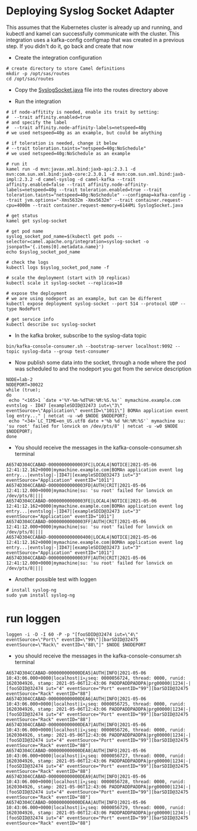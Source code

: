 # Deploying Syslog Socket Adapter

This assumes that the Kubernetes cluster is already up and running, and kubectl and kamel can successfully communicate with the cluster.
This integration uses a kafka-config configmap that was created in a previous step. If you didn't do it, go back and create that now

- Create the integration configuration

```
# create directory to store Camel definitions
mkdir -p /opt/sas/routes
cd /opt/sas/routes
```

- Copy the [SyslogSocket.java](routes/SyslogSocket.java) file into the routes directory above

- Run the integration

```
# if node-affitity is needed, enable its trait by setting:
#  --trait affinity.enabled=true 
# and specify the label 
#  --trait affinity.node-affinity-labels=netspeed=40g
# we used netspeed=40g as an example, but could be anything

# if toleration is needed, change it below
# --trait toleration.taints="netspeed=40g:NoSchedule"
# we used netspeed=40g:NoSchedule as an example

# run it
kamel run -d mvn:javax.xml.bind:jaxb-api:2.3.1 -d mvn:com.sun.xml.bind:jaxb-core:2.3.0.1 -d mvn:com.sun.xml.bind:jaxb-impl:2.3.2 -d camel-syslog -d camel-kafka --trait affinity.enabled=false --trait affinity.node-affinity-labels=netspeed=40g --trait toleration.enabled=true --trait toleration.taints="netspeed=40g:NoSchedule" --configmap=kafka-config --trait jvm.options="-Xms5632m -Xmx5632m" --trait container.request-cpu=4000m --trait container.request-memory=6144Mi SyslogSocket.java

# get status
kamel get syslog-socket

# get pod name
syslog_socket_pod_name=$(kubectl get pods --selector=camel.apache.org/integration=syslog-socket -o jsonpath='{.items[0].metadata.name}')
echo $syslog_socket_pod_name

# check the logs
kubectl logs $syslog_socket_pod_name -f

# scale the deployment (start with 10 replicas)
kubectl scale it syslog-socket --replicas=10

# expose the deployment
# we are using nodeport as an example, but can be different
kubectl expose deployment syslog-socket --port 514 --protocol UDP --type NodePort

# get service info
kubectl describe svc syslog-socket
```

- In the kafka broker, subscribe to the syslog-data topic
```
bin/kafka-console-consumer.sh --bootstrap-server localhost:9092 --topic syslog-data --group test-consumer
```

- Now publish some data into the socket, through a node where the pod was scheduled to and the nodeport you got from the service description
```
NODE=lab-2
NODEPORT=30022
while (true); 
do 
 echo "<165>1 `date +'%Y-%m-%dT%H:%M:%S.%s'` mymachine.example.com evntslog - ID47 [exampleSDID@32473 iut=\"3\" eventSource=\"Application\" eventID=\"1011\"] BOMAn application event log entry..." | netcat -u -w0 $NODE $NODEPORT;
 echo "<34>`LC_TIME=en_US.utf8 date +'%b %d %H:%M:%S'` mymachine su: 'su root' failed for lonvick on /dev/pts/8" | netcat -u -w0 $NODE $NODEPORT;
done

```

- You should receive the messages in the kafka-console-consumer.sh terminal
```
A6574D304CCABAD-00000000000003FC|LOCAL4|NOTICE|2021-05-06 12:41:12.162+0000|mymachine.example.com|BOMAn application event log entry...|evntslog|-|ID47|[exampleSDID@32473 iut="3" eventSource="Application" eventID="1011"]
A6574D304CCABAD-00000000000003FD|AUTH|CRIT|2021-05-06 12:41:12.000+0000|mymachine|su: 'su root' failed for lonvick on /dev/pts/8||||
A6574D304CCABAD-00000000000003FE|LOCAL4|NOTICE|2021-05-06 12:41:12.162+0000|mymachine.example.com|BOMAn application event log entry...|evntslog|-|ID47|[exampleSDID@32473 iut="3" eventSource="Application" eventID="1011"]
A6574D304CCABAD-00000000000003FF|AUTH|CRIT|2021-05-06 12:41:12.000+0000|mymachine|su: 'su root' failed for lonvick on /dev/pts/8||||
A6574D304CCABAD-0000000000000400|LOCAL4|NOTICE|2021-05-06 12:41:12.162+0000|mymachine.example.com|BOMAn application event log entry...|evntslog|-|ID47|[exampleSDID@32473 iut="3" eventSource="Application" eventID="1011"]
A6574D304CCABAD-00000000000003FF|AUTH|CRIT|2021-05-06 12:41:12.000+0000|mymachine|su: 'su root' failed for lonvick on /dev/pts/8||||
```

- Another possible test with loggen
```
# install syslog-ng
sudo yum install syslog-ng
```

# run loggen
```
loggen -i -D -I 60 -P -p "[fooSDID@32474 iut=\"4\" eventSource=\"Port\" eventID=\"99\"][barSDID@32475 eventSource=\"Rack\" eventID=\"88\"]" $NODE $NODEPORT
```

- you should receive the messages in the kafka-console-consumer.sh terminal
```
A6574D304CCABAD-000000000000DEA5|AUTH|INFO|2021-05-06 10:43:06.000+0000|localhost|ï»¿seq: 0000056724, thread: 0000, runid: 1620304926, stamp: 2021-05-06T12:43:06 PADDPADDPADDPA|prg00000|1234|-|[fooSDID@32474 iut="4" eventSource="Port" eventID="99"][barSDID@32475 eventSource="Rack" eventID="88"]
A6574D304CCABAD-000000000000DEA6|AUTH|INFO|2021-05-06 10:43:06.000+0000|localhost|ï»¿seq: 0000056725, thread: 0000, runid: 1620304926, stamp: 2021-05-06T12:43:06 PADDPADDPADDPA|prg00000|1234|-|[fooSDID@32474 iut="4" eventSource="Port" eventID="99"][barSDID@32475 eventSource="Rack" eventID="88"]
A6574D304CCABAD-000000000000DEA7|AUTH|INFO|2021-05-06 10:43:06.000+0000|localhost|ï»¿seq: 0000056726, thread: 0000, runid: 1620304926, stamp: 2021-05-06T12:43:06 PADDPADDPADDPA|prg00000|1234|-|[fooSDID@32474 iut="4" eventSource="Port" eventID="99"][barSDID@32475 eventSource="Rack" eventID="88"]
A6574D304CCABAD-000000000000DEA8|AUTH|INFO|2021-05-06 10:43:06.000+0000|localhost|ï»¿seq: 0000056727, thread: 0000, runid: 1620304926, stamp: 2021-05-06T12:43:06 PADDPADDPADDPA|prg00000|1234|-|[fooSDID@32474 iut="4" eventSource="Port" eventID="99"][barSDID@32475 eventSource="Rack" eventID="88"]
A6574D304CCABAD-000000000000DEA9|AUTH|INFO|2021-05-06 10:43:06.000+0000|localhost|ï»¿seq: 0000056728, thread: 0000, runid: 1620304926, stamp: 2021-05-06T12:43:06 PADDPADDPADDPA|prg00000|1234|-|[fooSDID@32474 iut="4" eventSource="Port" eventID="99"][barSDID@32475 eventSource="Rack" eventID="88"]
A6574D304CCABAD-000000000000DEAA|AUTH|INFO|2021-05-06 10:43:06.000+0000|localhost|ï»¿seq: 0000056729, thread: 0000, runid: 1620304926, stamp: 2021-05-06T12:43:06 PADDPADDPADDPA|prg00000|1234|-|[fooSDID@32474 iut="4" eventSource="Port" eventID="99"][barSDID@32475 eventSource="Rack" eventID="88"]
```
